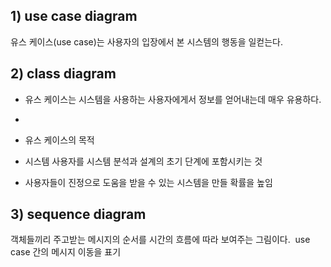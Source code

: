 ## 1) use case diagram

유스 케이스(use case)는 사용자의 입장에서 본 시스템의 행동을 일컫는다.


## 2) class diagram
-   유스 케이스는 시스템을 사용하는 사용자에게서 정보를 얻어내는데 매우 유용하다.​
    
-   ​
    
-   유스 케이스의 목적​
    
-   시스템 사용자를 시스템 분석과 설계의 초기 단계에 포함시키는 것 ​
    
-   사용자들이 진정으로 도움을 받을 수 있는 시스템을 만들 확률을 높임
## 3) sequence diagram

객체들끼리 주고받는 메시지의 순서를 시간의 흐름에 따라 보여주는 그림이다. ​
use case 간의 메시지 이동을 표기
<!--stackedit_data:
eyJoaXN0b3J5IjpbLTEzNjAyOTgxNTIsNTI3NDY4ODEsLTE5OT
k5NzkwMTRdfQ==
-->